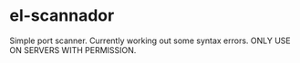 # el-scannador

Simple port scanner. Currently working out some 
syntax errors. ONLY USE ON SERVERS WITH PERMISSION.

